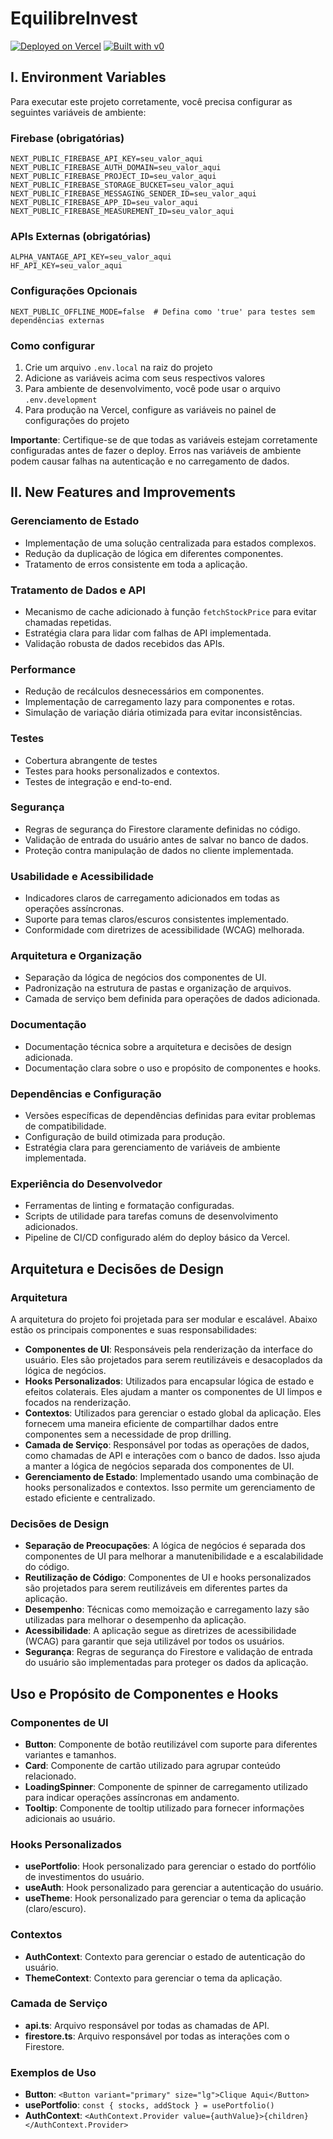 # EquilibreInvest 

[![Deployed on Vercel](https://img.shields.io/badge/Deployed%20on-Vercel-black?style=for-the-badge&logo=vercel)](https://vercel.com/rosana-rezendes-projects/v0-investir-para-o-futuro)
[![Built with v0](https://img.shields.io/badge/Built%20with-v0.dev-black?style=for-the-badge)](https://v0.dev/chat/projects/QNdp8n2hReh)

## I. Environment Variables

Para executar este projeto corretamente, você precisa configurar as seguintes variáveis de ambiente:

### Firebase (obrigatórias)
```
NEXT_PUBLIC_FIREBASE_API_KEY=seu_valor_aqui
NEXT_PUBLIC_FIREBASE_AUTH_DOMAIN=seu_valor_aqui
NEXT_PUBLIC_FIREBASE_PROJECT_ID=seu_valor_aqui
NEXT_PUBLIC_FIREBASE_STORAGE_BUCKET=seu_valor_aqui
NEXT_PUBLIC_FIREBASE_MESSAGING_SENDER_ID=seu_valor_aqui
NEXT_PUBLIC_FIREBASE_APP_ID=seu_valor_aqui
NEXT_PUBLIC_FIREBASE_MEASUREMENT_ID=seu_valor_aqui
```

### APIs Externas (obrigatórias)
```
ALPHA_VANTAGE_API_KEY=seu_valor_aqui
HF_API_KEY=seu_valor_aqui
```

### Configurações Opcionais
```
NEXT_PUBLIC_OFFLINE_MODE=false  # Defina como 'true' para testes sem dependências externas
```

### Como configurar

1. Crie um arquivo `.env.local` na raiz do projeto
2. Adicione as variáveis acima com seus respectivos valores
3. Para ambiente de desenvolvimento, você pode usar o arquivo `.env.development`
4. Para produção na Vercel, configure as variáveis no painel de configurações do projeto

**Importante**: Certifique-se de que todas as variáveis estejam corretamente configuradas antes de fazer o deploy. Erros nas variáveis de ambiente podem causar falhas na autenticação e no carregamento de dados.


## II. New Features and Improvements

### Gerenciamento de Estado
- Implementação de uma solução centralizada para estados complexos.
- Redução da duplicação de lógica em diferentes componentes.
- Tratamento de erros consistente em toda a aplicação.

### Tratamento de Dados e API
- Mecanismo de cache adicionado à função `fetchStockPrice` para evitar chamadas repetidas.
- Estratégia clara para lidar com falhas de API implementada.
- Validação robusta de dados recebidos das APIs.

### Performance
- Redução de recálculos desnecessários em componentes.
- Implementação de carregamento lazy para componentes e rotas.
- Simulação de variação diária otimizada para evitar inconsistências.

### Testes
- Cobertura abrangente de testes 
- Testes para hooks personalizados e contextos.
- Testes de integração e end-to-end.

### Segurança
- Regras de segurança do Firestore claramente definidas no código.
- Validação de entrada do usuário antes de salvar no banco de dados.
- Proteção contra manipulação de dados no cliente implementada.

### Usabilidade e Acessibilidade
- Indicadores claros de carregamento adicionados em todas as operações assíncronas.
- Suporte para temas claros/escuros consistentes implementado.
- Conformidade com diretrizes de acessibilidade (WCAG) melhorada.

### Arquitetura e Organização
- Separação da lógica de negócios dos componentes de UI.
- Padronização na estrutura de pastas e organização de arquivos.
- Camada de serviço bem definida para operações de dados adicionada.

### Documentação
- Documentação técnica sobre a arquitetura e decisões de design adicionada.
- Documentação clara sobre o uso e propósito de componentes e hooks.

### Dependências e Configuração
- Versões específicas de dependências definidas para evitar problemas de compatibilidade.
- Configuração de build otimizada para produção.
- Estratégia clara para gerenciamento de variáveis de ambiente implementada.

### Experiência do Desenvolvedor
- Ferramentas de linting e formatação configuradas.
- Scripts de utilidade para tarefas comuns de desenvolvimento adicionados.
- Pipeline de CI/CD configurado além do deploy básico da Vercel.

## Arquitetura e Decisões de Design

### Arquitetura
A arquitetura do projeto foi projetada para ser modular e escalável. Abaixo estão os principais componentes e suas responsabilidades:

- **Componentes de UI**: Responsáveis pela renderização da interface do usuário. Eles são projetados para serem reutilizáveis e desacoplados da lógica de negócios.
- **Hooks Personalizados**: Utilizados para encapsular lógica de estado e efeitos colaterais. Eles ajudam a manter os componentes de UI limpos e focados na renderização.
- **Contextos**: Utilizados para gerenciar o estado global da aplicação. Eles fornecem uma maneira eficiente de compartilhar dados entre componentes sem a necessidade de prop drilling.
- **Camada de Serviço**: Responsável por todas as operações de dados, como chamadas de API e interações com o banco de dados. Isso ajuda a manter a lógica de negócios separada dos componentes de UI.
- **Gerenciamento de Estado**: Implementado usando uma combinação de hooks personalizados e contextos. Isso permite um gerenciamento de estado eficiente e centralizado.

### Decisões de Design
- **Separação de Preocupações**: A lógica de negócios é separada dos componentes de UI para melhorar a manutenibilidade e a escalabilidade do código.
- **Reutilização de Código**: Componentes de UI e hooks personalizados são projetados para serem reutilizáveis em diferentes partes da aplicação.
- **Desempenho**: Técnicas como memoização e carregamento lazy são utilizadas para melhorar o desempenho da aplicação.
- **Acessibilidade**: A aplicação segue as diretrizes de acessibilidade (WCAG) para garantir que seja utilizável por todos os usuários.
- **Segurança**: Regras de segurança do Firestore e validação de entrada do usuário são implementadas para proteger os dados da aplicação.

## Uso e Propósito de Componentes e Hooks

### Componentes de UI
- **Button**: Componente de botão reutilizável com suporte para diferentes variantes e tamanhos.
- **Card**: Componente de cartão utilizado para agrupar conteúdo relacionado.
- **LoadingSpinner**: Componente de spinner de carregamento utilizado para indicar operações assíncronas em andamento.
- **Tooltip**: Componente de tooltip utilizado para fornecer informações adicionais ao usuário.

### Hooks Personalizados
- **usePortfolio**: Hook personalizado para gerenciar o estado do portfólio de investimentos do usuário.
- **useAuth**: Hook personalizado para gerenciar a autenticação do usuário.
- **useTheme**: Hook personalizado para gerenciar o tema da aplicação (claro/escuro).

### Contextos
- **AuthContext**: Contexto para gerenciar o estado de autenticação do usuário.
- **ThemeContext**: Contexto para gerenciar o tema da aplicação.

### Camada de Serviço
- **api.ts**: Arquivo responsável por todas as chamadas de API.
- **firestore.ts**: Arquivo responsável por todas as interações com o Firestore.

### Exemplos de Uso
- **Button**: `<Button variant="primary" size="lg">Clique Aqui</Button>`
- **usePortfolio**: `const { stocks, addStock } = usePortfolio()`
- **AuthContext**: `<AuthContext.Provider value={authValue}>{children}</AuthContext.Provider>`
